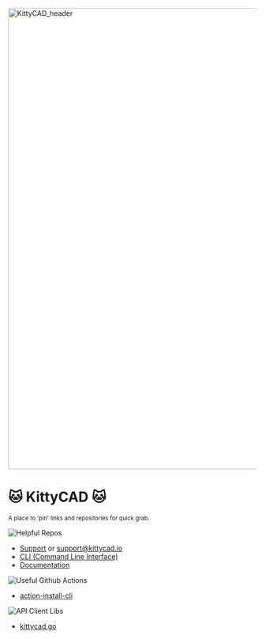 <img width="933" alt="KittyCAD_header" src="https://user-images.githubusercontent.com/19377312/185000988-28372052-5fd4-468e-aba7-bd23b3e50140.png">

# :cat: KittyCAD :cat:

<sub>A place to 'pin' links and repositories for quick grab.</sub>

<img src="https://img.shields.io/badge/KittyCAD-helpful--repos-cyan" alt="Helpful Repos">

- [Support](https://github.com/KittyCAD/support) or [support@kittycad.io](mailto:support@kittycad.io)
- [CLI (Command Line Interface)](https://github.com/KittyCAD/cli)
- [Documentation](https://github.com/KittyCAD/documentation)
<!-- - [Litterbox - Sample Scripts](https://github.com/KittyCAD/litterbox) -->

<img src="https://img.shields.io/badge/KittyCAD-github--actions-yellow" alt="Useful Github Actions">

<!-- start-autogen-list tag=github-action -->
- [action-install-cli](https://github.com/KittyCAD/action-install-cli)
<!-- end-autogen-list -->

<img src="https://img.shields.io/badge/KittyCAD-api--client--libs-ff69b4" alt="API Client Libs">

<!-- start-autogen-list tag=api-client -->
- [kittycad.go](https://github.com/KittyCAD/kittycad.go)
<!-- end-autogen-list -->
